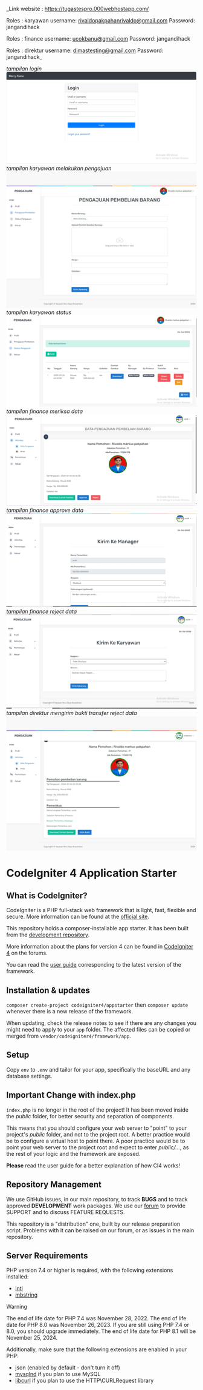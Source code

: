 _Link website :
https://tugastespro.000webhostapp.com/

Roles : karyawan
username: rivaldopakpahanrivaldo@gmail.com 
Password: jangandihack

Roles : finance
username: ucokbanu@gmail.com 
Password: jangandihack

Roles : direktur 
username: dimastesting@gmail.com
Password: jangandihack_

_tampilan login_
![alt text](https://github.com/Rivaldo-markus-pakpahan/pengajuan-pembelian-barang/blob/main/public/foto_profil/login.png?raw=true)
_tampilan karyawan melakukan pengajuan_
![alt text](https://github.com/Rivaldo-markus-pakpahan/pengajuan-pembelian-barang/blob/main/public/foto_profil/pengajuan.jpeg?raw=true)
_tampilan karyawan status_
![alt text](https://github.com/Rivaldo-markus-pakpahan/pengajuan-pembelian-barang/blob/main/public/foto_profil/status.png?raw=true)
_tampilan finance meriksa data_
![alt text](https://github.com/Rivaldo-markus-pakpahan/pengajuan-pembelian-barang/blob/main/public/foto_profil/finance%20melakuakn%20aktivitas.png?raw=true)
_tampilan finance approve data_
![alt text](https://github.com/Rivaldo-markus-pakpahan/pengajuan-pembelian-barang/blob/main/public/foto_profil/jika%20approve%20terkirim%20ke%20manager.png?raw=true)
_tampilan finance reject data_
![alt text](https://github.com/Rivaldo-markus-pakpahan/pengajuan-pembelian-barang/blob/main/public/foto_profil/jika%20reject%20kirim%20ke%20karyawan.png?raw=true)
_tampilan direktur mengirim bukti transfer reject data_
![alt text](https://github.com/Rivaldo-markus-pakpahan/pengajuan-pembelian-barang/blob/main/public/foto_profil/direktur%20menstransfer.jpeg?raw=true)





# CodeIgniter 4 Application Starter

## What is CodeIgniter?

CodeIgniter is a PHP full-stack web framework that is light, fast, flexible and secure.
More information can be found at the [official site](https://codeigniter.com).

This repository holds a composer-installable app starter.
It has been built from the
[development repository](https://github.com/codeigniter4/CodeIgniter4).

More information about the plans for version 4 can be found in [CodeIgniter 4](https://forum.codeigniter.com/forumdisplay.php?fid=28) on the forums.

You can read the [user guide](https://codeigniter.com/user_guide/)
corresponding to the latest version of the framework.

## Installation & updates

`composer create-project codeigniter4/appstarter` then `composer update` whenever
there is a new release of the framework.

When updating, check the release notes to see if there are any changes you might need to apply
to your `app` folder. The affected files can be copied or merged from
`vendor/codeigniter4/framework/app`.

## Setup

Copy `env` to `.env` and tailor for your app, specifically the baseURL
and any database settings.

## Important Change with index.php

`index.php` is no longer in the root of the project! It has been moved inside the *public* folder,
for better security and separation of components.

This means that you should configure your web server to "point" to your project's *public* folder, and
not to the project root. A better practice would be to configure a virtual host to point there. A poor practice would be to point your web server to the project root and expect to enter *public/...*, as the rest of your logic and the
framework are exposed.

**Please** read the user guide for a better explanation of how CI4 works!

## Repository Management

We use GitHub issues, in our main repository, to track **BUGS** and to track approved **DEVELOPMENT** work packages.
We use our [forum](http://forum.codeigniter.com) to provide SUPPORT and to discuss
FEATURE REQUESTS.

This repository is a "distribution" one, built by our release preparation script.
Problems with it can be raised on our forum, or as issues in the main repository.

## Server Requirements

PHP version 7.4 or higher is required, with the following extensions installed:

- [intl](http://php.net/manual/en/intl.requirements.php)
- [mbstring](http://php.net/manual/en/mbstring.installation.php)

> [!WARNING]
> The end of life date for PHP 7.4 was November 28, 2022.
> The end of life date for PHP 8.0 was November 26, 2023.
> If you are still using PHP 7.4 or 8.0, you should upgrade immediately.
> The end of life date for PHP 8.1 will be November 25, 2024.

Additionally, make sure that the following extensions are enabled in your PHP:

- json (enabled by default - don't turn it off)
- [mysqlnd](http://php.net/manual/en/mysqlnd.install.php) if you plan to use MySQL
- [libcurl](http://php.net/manual/en/curl.requirements.php) if you plan to use the HTTP\CURLRequest library
